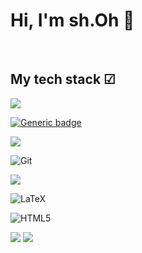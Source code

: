 <h1> Hi, I'm sh.Oh 👋 </h1>

<br />
<h2> My tech stack  ☑ </h2>


<img src="https://img.shields.io/badge/Python-3776AB?style=for-the-badge&logo=Python&logoColor=white">

[![Generic badge](https://img.shields.io/badge/MATLAB-R2023a-BLUE.svg)](https://shields.io/)

<img src="https://img.shields.io/badge/R-276DC3?style=for-the-badge&logo=R&logoColor=white">

![Git](https://img.shields.io/badge/-Git-F05032?style=for-the-badge&logo=git&logoColor=ffffff)

<img src="https://img.shields.io/badge/Julia-9558B2?style=for-the-badge&logo=Julia&logoColor=white">

![LaTeX](https://img.shields.io/badge/latex-%23008080.svg?style=for-the-badge&logo=latex&logoColor=white)

![HTML5](https://img.shields.io/badge/-HTML5-F05032?style=for-the-badge&logo=html5&logoColor=ffffff)

<img src="https://img.shields.io/badge/tensorflow-FF6F00?style=for-the-badge&logo=tensorflow&logoColor=white">

<img src="https://img.shields.io/badge/Pytorch-EE4C2C?style=for-the-badge&logo=Pytorch&logoColor=white">

<br/>
